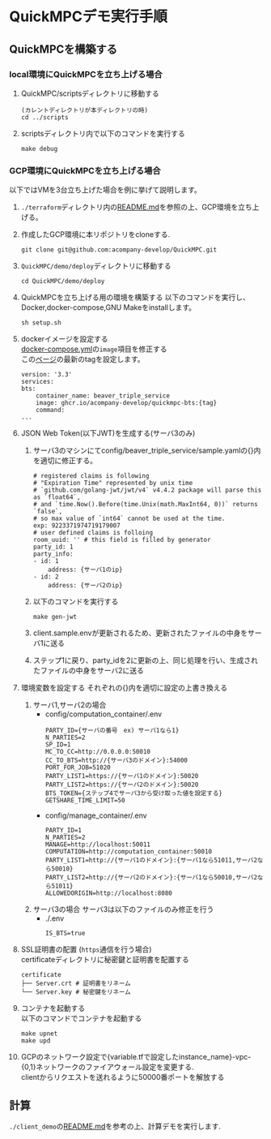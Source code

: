 # QuickMPCデモ実行手順

## QuickMPCを構築する

### local環境にQuickMPCを立ち上げる場合
1. QuickMPC/scriptsディレクトリに移動する
    ```
    (カレントディレクトリが本ディレクトリの時)
    cd ../scripts
    ```
2. scriptsディレクトリ内で以下のコマンドを実行する
    ```
    make debug
    ```
### GCP環境にQuickMPCを立ち上げる場合
以下ではVMを3台立ち上げた場合を例に挙げて説明します。
1. `./terraform`ディレクトリ内の[README.md](terraform/README.md)を参照の上、GCP環境を立ち上げる。
2. 作成したGCP環境に本リポジトリをcloneする.
    ```
    git clone git@github.com:acompany-develop/QuickMPC.git
    ```
3. `QuickMPC/demo/deploy`ディレクトリに移動する
    ```
    cd QuickMPC/demo/deploy
    ```
4. QuickMPCを立ち上げる用の環境を構築する
    以下のコマンドを実行し、Docker,docker-compose,GNU Makeをinstallします。
    ```
    sh setup.sh
    ```
5. dockerイメージを設定する <br>
    [docker-compose.yml](./deploy/docker-compose.yml)の`image`項目を修正する <br>
    この[ページ](https://github.com/acompany-develop/QuickMPC/tags)の最新のtagを設定します。
    ```
    version: '3.3'
    services:
    bts:
        container_name: beaver_triple_service
        image: ghcr.io/acompany-develop/quickmpc-bts:{tag}
        command:
    ...
    ```

6. JSON Web Token(以下JWT)を生成する(サーバ3のみ)
    1. サーバ3のマシンにてconfig/beaver_triple_service/sample.yamlの{}内を適切に修正する。
        ```
        # registered claims is following
        # "Expiration Time" represented by unix time
        # `github.com/golang-jwt/jwt/v4` v4.4.2 package will parse this as `float64`,
        # and `time.Now().Before(time.Unix(math.MaxInt64, 0))` returns `false`,
        # so max value of `int64` cannot be used at the time.
        exp: 9223371974719179007
        # user defined claims is folloing
        room_uuid: '' # this field is filled by generator
        party_id: 1
        party_info:
        - id: 1
            address: {サーバ1のip}
        - id: 2
            address: {サーバ2のip}
        ```

    2. 以下のコマンドを実行する
        ```
        make gen-jwt
        ```

    3. client.sample.envが更新されるため、更新されたファイルの中身をサーバ1に送る
    5. ステップ1に戻り、party_idを2に更新の上、同じ処理を行い、生成されたファイルの中身をサーバ2に送る
7. 環境変数を設定する
    それぞれの{}内を適切に設定の上書き換える <br>
    1. サーバ1,サーバ2の場合
        * config/computation_container/.env
            ```
            PARTY_ID={サーバの番号　ex) サーバ1なら1}
            N_PARTIES=2
            SP_ID=1
            MC_TO_CC=http://0.0.0.0:50010
            CC_TO_BTS=http://{サーバ3のドメイン}:54000
            PORT_FOR_JOB=51020
            PARTY_LIST1=https://{サーバ1のドメイン}:50020
            PARTY_LIST2=https://{サーバ2のドメイン}:50020
            BTS_TOKEN={ステップ4でサーバ3から受け取った値を設定する}
            GETSHARE_TIME_LIMIT=50
            ```
        * config/manage_container/.env
            ```
            PARTY_ID=1
            N_PARTIES=2
            MANAGE=http://localhost:50011
            COMPUTATION=http://computation_container:50010
            PARTY_LIST1=http://{サーバ1のドメイン}:{サーバ1なら51011,サーバ2なら50010}
            PARTY_LIST2=http://{サーバ2のドメイン}:{サーバ1なら50010,サーバ2なら51011}
            ALLOWEDORIGIN=http://localhost:8080
            ```
    2. サーバ3の場合
        サーバ3は以下のファイルのみ修正を行う
        * ./.env
            ```
            IS_BTS=true
            ```
8. SSL証明書の配置 (`https`通信を行う場合) <br>
    certificateディレクトリに秘密鍵と証明書を配置する
    ```
    certificate
    ├── Server.crt # 証明書をリネーム
    └── Server.key # 秘密鍵をリネーム
    ```
9. コンテナを起動する <br>
    以下のコマンドでコンテナを起動する
    ```
    make upnet
    make upd
    ```
10. GCPのネットワーク設定で{variable.tfで設定したinstance_name}-vpc-{0,1}ネットワークのファイアウォール設定を変更する. <br>
    clientからリクエストを送れるように50000番ポートを解放する

## 計算
`./client_demo`の[README.md](./client_demo/README-ja.md)を参考の上、計算デモを実行します.